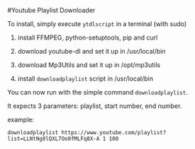#Youtube Playlist Downloader

To install, simply execute `ytdlscript` in a terminal (with sudo)

1. install FFMPEG, python-setuptools, pip and curl

2. download youtube-dl and set it up in /usr/local/bin
3. download Mp3Utils and set it up in /opt/mp3utils
4. install `downloadplaylist` script in /usr/local/bin

You can now run with the simple command `downloadplaylist`.

It expects 3 parameters: playlist, start number, end number.

example:

`downloadplaylist https://www.youtube.com/playlist?list=LLNtNg8lQXL7Oo0fMLFq8X-A 1 100`
